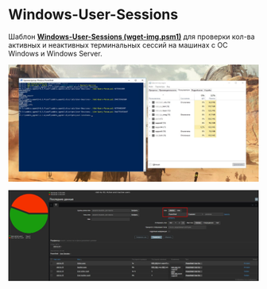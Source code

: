 # Windows-User-Sessions
Шаблон **[Windows-User-Sessions (wget-img.psm1)](https://github.com/Lifailon/Windows-User-Sessions/tree/rsa/Template)** для проверки кол-ва активных и неактивных терминальных сессий на машинах с ОС Windows и Windows Server.

![Image alt](https://github.com/Lifailon/Windows-User-Sessions/blob/rsa/Screen/Windows.jpg)

![Image alt](https://github.com/Lifailon/Windows-User-Sessions/blob/rsa/Screen/Zabbix.jpg)
